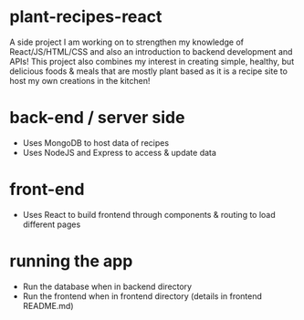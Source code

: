 # plant-recipes-react
A side project I am working on to strengthen my knowledge of React/JS/HTML/CSS and also an introduction to backend development and APIs!
This project also combines my interest in creating simple, healthy, but delicious foods & meals that are mostly plant based as it is a recipe site
to host my own creations in the kitchen!

# back-end / server side
- Uses MongoDB to host data of recipes
- Uses NodeJS and Express to access & update data

# front-end
- Uses React to build frontend through components & routing to load different pages

# running the app
- Run the database when in backend directory
- Run the frontend when in frontend directory (details in frontend README.md)

